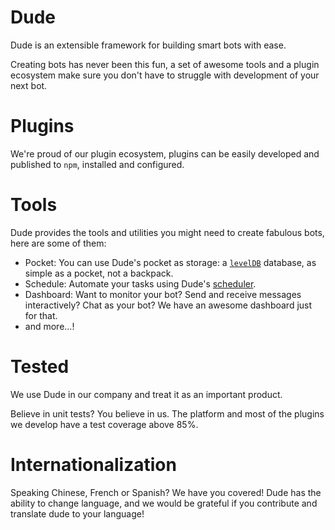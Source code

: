 # Dude

 Dude is an extensible framework for building smart bots with ease.
 
 Creating bots has never been this fun, a set of awesome tools and a plugin ecosystem make sure you don't have to struggle with development of your next bot.


# Plugins
 We're proud of our plugin ecosystem, plugins can be easily developed and published to `npm`, installed and configured.
 
# Tools
 Dude provides the tools and utilities you might need to create fabulous bots, here are some of them:
 
 * Pocket: You can use Dude's pocket as storage: a [`levelDB`](https://github.com/Level/levelup) database, as simple as a pocket, not a backpack.
 * Schedule: Automate your tasks using Dude's [scheduler](https://github.com/node-schedule/node-schedule).
 * Dashboard: Want to monitor your bot? Send and receive messages interactively? Chat as your bot? We have an awesome dashboard just for that.
 * and more...!


# Tested
 We use Dude in our company and treat it as an important product.
 
 Believe in unit tests? You believe in us. The platform and most of the plugins we develop have a test coverage above 85%.
 
# Internationalization
 Speaking Chinese, French or Spanish? We have you covered! Dude has the ability to change language, and we would be grateful if you contribute and translate dude to your language!